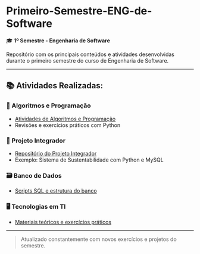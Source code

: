 # Primeiro-Semestre-ENG-de-Software
🎓 **1º Semestre - Engenharia de Software**

Repositório com os principais conteúdos e atividades desenvolvidas durante o primeiro semestre do curso de Engenharia de Software.

---

## 📚 Atividades Realizadas:

### 🧠 Algoritmos e Programação
- [Atividades de Algoritmos e Programação](Algoritmos-de-Programacao/)
- Revisões e exercícios práticos com Python

### 🌱 Projeto Integrador
- [Repositório do Projeto Integrador](ProjetoIntegrador/)
- Exemplo: Sistema de Sustentabilidade com Python e MySQL

### 🗃️ Banco de Dados
- [Scripts SQL e estrutura do banco](BancoDeDados/)
### 🖥️ Tecnologias em TI
- [Materiais teóricos e exercícios práticos](TecnologiasEmTI/)
---

> Atualizado constantemente com novos exercícios e projetos do semestre.
